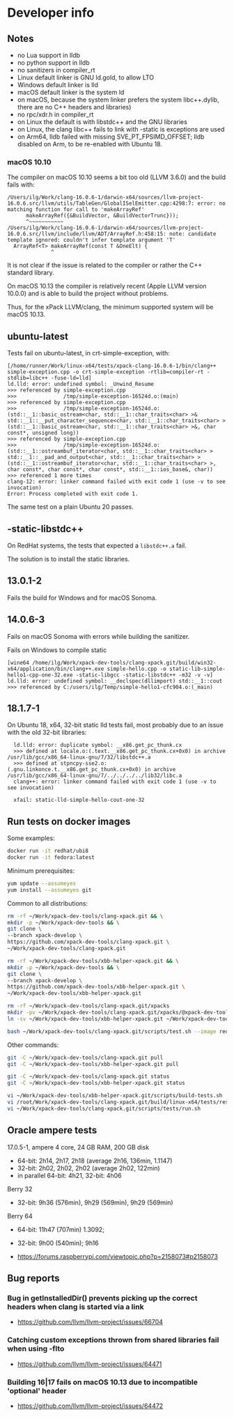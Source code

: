 # Developer info

## Notes

- no Lua support in lldb
- no python support in lldb
- no sanitizers in compiler_rt
- Linux default linker is GNU ld.gold, to allow LTO
- Windows default linker is lld
- macOS default linker is the system ld
- on macOS, because the system linker prefers the system libc++.dylib,
there are no C++ headers and libraries)
- no rpc/xdr.h in compiler_rt
- on Linux the default is with libstdc++ and the GNU libraries
- on Linux, the clang libc++ fails to link with -static is exceptions are used
- on Arm64, lldb failed with missing SVE_PT_FPSIMD_OFFSET; lldb disabled on Arm,
to be re-enabled with Ubuntu 18.

### macOS 10.10

The compiler on macOS 10.10 seems a bit too old (LLVM 3.6.0)
and the build fails with:

```console
/Users/ilg/Work/clang-16.0.6-1/darwin-x64/sources/llvm-project-16.0.6.src/llvm/utils/TableGen/GlobalISelEmitter.cpp:4298:7: error: no matching function for call to 'makeArrayRef'
      makeArrayRef({&BuildVector, &BuildVectorTrunc}));
      ^~~~~~~~~~~~
/Users/ilg/Work/clang-16.0.6-1/darwin-x64/sources/llvm-project-16.0.6.src/llvm/include/llvm/ADT/ArrayRef.h:458:15: note: candidate template ignored: couldn't infer template argument 'T'
  ArrayRef<T> makeArrayRef(const T &OneElt) {
              ^
```

It is not clear if the issue is related to the compiler or rather the
C++ standard library.

On macOS 10.13 the compiler is relatively recent (Apple LLVM version 10.0.0)
and is able to build the project without problems.

Thus, for the xPack LLVM/clang, the minimum supported system will
be macOS 10.13.

## ubuntu-latest

Tests fail on ubuntu-latest, in crt-simple-exception, with:

```console
[/home/runner/Work/linux-x64/tests/xpack-clang-16.0.6-1/bin/clang++ simple-exception.cpp -o crt-simple-exception -rtlib=compiler-rt -stdlib=libc++ -fuse-ld=lld]
ld.lld: error: undefined symbol: _Unwind_Resume
>>> referenced by simple-exception.cpp
>>>               /tmp/simple-exception-16524d.o:(main)
>>> referenced by simple-exception.cpp
>>>               /tmp/simple-exception-16524d.o:(std::__1::basic_ostream<char, std::__1::char_traits<char> >& std::__1::__put_character_sequence<char, std::__1::char_traits<char> >(std::__1::basic_ostream<char, std::__1::char_traits<char> >&, char const*, unsigned long))
>>> referenced by simple-exception.cpp
>>>               /tmp/simple-exception-16524d.o:(std::__1::ostreambuf_iterator<char, std::__1::char_traits<char> > std::__1::__pad_and_output<char, std::__1::char_traits<char> >(std::__1::ostreambuf_iterator<char, std::__1::char_traits<char> >, char const*, char const*, char const*, std::__1::ios_base&, char))
>>> referenced 1 more times
clang-12: error: linker command failed with exit code 1 (use -v to see invocation)
Error: Process completed with exit code 1.
```

The same test on a plain Ubuntu 20 passes.

## -static-libstdc++

On RedHat systems, the tests that expected a `libstdc++.a` fail.

The solution is to install the static libraries.

## 13.0.1-2

Fails the build for Windows and for macOS Sonoma.

## 14.0.6-3

Fails on macOS Sonoma with errors while building the sanitizer.

Fails on Windows to compile static

```
[wine64 /home/ilg/Work/xpack-dev-tools/clang-xpack.git/build/win32-x64/application/bin/clang++.exe simple-hello.cpp -o static-lib-simple-hello1-cpp-one-32.exe -static-libgcc -static-libstdc++ -m32 -v -v]
ld.lld: error: undefined symbol: __declspec(dllimport) std::__1::cout
>>> referenced by C:/users/ilg/Temp/simple-hello1-cfc904.o:(_main)
```

## 18.1.7-1

On Ubuntu 18, x64, 32-bit static lld tests fail, most probably due to an
issue with the old 32-bit libraries:


```
  ld.lld: error: duplicate symbol: __x86.get_pc_thunk.cx
  >>> defined at locale.o:(.text.__x86.get_pc_thunk.cx+0x0) in archive /usr/lib/gcc/x86_64-linux-gnu/7/32/libstdc++.a
  >>> defined at stpncpy-sse2.o:(.gnu.linkonce.t.__x86.get_pc_thunk.cx+0x0) in archive /usr/lib/gcc/x86_64-linux-gnu/7/../../../../lib32/libc.a
  clang++: error: linker command failed with exit code 1 (use -v to see invocation)

  xfail: static-lld-simple-hello-cout-one-32
```

## Run tests on docker images

Some examples:

```sh
docker run -it redhat/ubi8
docker run -it fedora:latest
```

Minimum prerequisites:

```sh
yum update --assumeyes
yum install --assumeyes git
```

Common to all distributions:

```sh
rm -rf ~/Work/xpack-dev-tools/clang-xpack.git && \
mkdir -p ~/Work/xpack-dev-tools && \
git clone \
--branch xpack-develop \
https://github.com/xpack-dev-tools/clang-xpack.git \
~/Work/xpack-dev-tools/clang-xpack.git

rm -rf ~/Work/xpack-dev-tools/xbb-helper-xpack.git && \
mkdir -p ~/Work/xpack-dev-tools && \
git clone \
--branch xpack-develop \
https://github.com/xpack-dev-tools/xbb-helper-xpack.git \
~/Work/xpack-dev-tools/xbb-helper-xpack.git

rm -rf ~/Work/xpack-dev-tools/clang-xpack.git/xpacks
mkdir -pv ~/Work/xpack-dev-tools/clang-xpack.git/xpacks/@xpack-dev-tools
ln -sv ~/Work/xpack-dev-tools/xbb-helper-xpack.git ~/Work/xpack-dev-tools/clang-xpack.git/xpacks/@xpack-dev-tools/xbb-helper

bash ~/Work/xpack-dev-tools/clang-xpack.git/scripts/test.sh --image redhat/ubi8 --version 17.0.6-3 --base-url pre-release
```

Other commands:

```sh
git -C ~/Work/xpack-dev-tools/clang-xpack.git pull
git -C ~/Work/xpack-dev-tools/xbb-helper-xpack.git pull

git -C ~/Work/xpack-dev-tools/clang-xpack.git status
git -C ~/Work/xpack-dev-tools/xbb-helper-xpack.git status

vi ~/Work/xpack-dev-tools/xbb-helper-xpack.git/scripts/build-tests.sh
vi /root/Work/xpack-dev-tools/clang-xpack.git/build/linux-x64/tests/results/summary
vi ~/Work/xpack-dev-tools/clang-xpack.git/scripts/tests/run.sh
```

## Oracle ampere tests

17.0.5-1, ampere 4 core, 24 GB RAM, 200 GB disk

- 64-bit: 2h14, 2h17, 2h18 (average 2h16, 136min, 1.1147)
- 32-bit: 2h02, 2h02, 2h02 (average 2h02, 122min)
- in parallel 64-bit: 4h21, 32-bit: 4h06

Berry 32

- 32-bit: 9h36 (576min), 9h29 (569min), 9h29 (569min)

Berry 64

- 64-bit: 11h47 (707min) 1.3092;
- 32-bit: 9h00 (540min); 9h16

- <https://forums.raspberrypi.com/viewtopic.php?p=2158073#p2158073>

## Bug reports

### Bug in getInstalledDir() prevents picking up the correct headers when clang is started via a link

- <https://github.com/llvm/llvm-project/issues/66704>

### Catching custom exceptions thrown from shared libraries fail when using -flto

- <https://github.com/llvm/llvm-project/issues/64471>

### Building 16|17 fails on macOS 10.13 due to incompatible 'optional' header

- <https://github.com/llvm/llvm-project/issues/64472>
